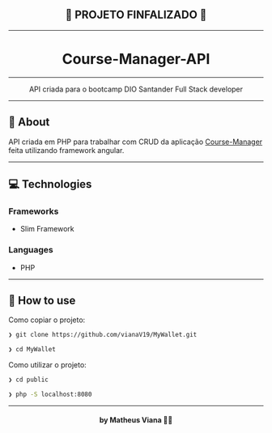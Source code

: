 
<h2 align="center">
  🥇 PROJETO FINFALIZADO 🥇
</h2>

---

<h1 align="center">
  Course-Manager-API
</h1>

---

<p align="center">API criada para o bootcamp DIO Santander Full Stack developer</p>

---

## 📖 About

API criada em PHP para trabalhar com CRUD da aplicação <a href="https://github.com/vianaV19/Angular-Course-Manager">Course-Manager</a> feita utilizando framework angular. 

---
## 💻 Technologies
### Frameworks
 - Slim Framework
### Languages 
 - PHP
---

## 🤔 How to use

Como copiar o projeto:

```bash
❯ git clone https://github.com/vianaV19/MyWallet.git

❯ cd MyWallet
```

Como utilizar o projeto:

```bash
❯ cd public

❯ php -S localhost:8080
```

---
<h4 align="center">
 by Matheus Viana 👨‍💻
</h4>
